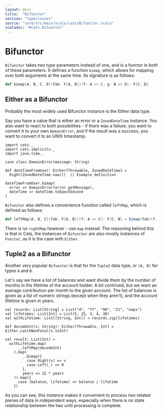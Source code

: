 ```yaml
---
layout: docs
title:  "Bifunctor"
section: "typeclasses"
source: "core/src/main/scala/cats/Bifunctor.scala"
scaladoc: "#cats.Bifunctor"
---
```

# Bifunctor

`Bifunctor` takes two type parameters instead of one, and is a functor in both
of these parameters. It defines a function `bimap`, which allows for mapping over both
arguments at the same time. Its signature is as follows:

```scala
def bimap[A, B, C, D](fab: F[A, B])(f: A => C, g: B => D): F[C, D]
```

## Either as a Bifunctor

Probably the most widely used Bifunctor instance is the Either data type.

Say you have a value that is either an error or a `ZonedDateTime` instance.
You also want to react to both possibilities - if there was a failure, you want to
convert it to your own `DomainError`, and if the result was a success, you want to
convert it to an UNIX timestamp.

```tut:silent
import cats._
import cats.implicits._
import java.time._

case class DomainError(message: String)

def dateTimeFromUser: Either[Throwable, ZonedDateTime] = 
  Right(ZonedDateTime.now())  // Example definition
```

```tut:book
dateTimeFromUser.bimap(
  error => DomainError(error.getMessage),
  dateTime => dateTime.toEpochSecond
)
```

`Bifunctor` also defines a convenience function called `leftMap`, which is defined as follows:

```scala
def leftMap[A, B, C](fab: F[A, B])(f: A => C): F[C, B] = bimap(fab)(f, identity)
```

There is no `rightMap` however - use `map` instead. The reasoning behind this is that in Cats, the instances of
`Bifunctor` are also mostly instances of `Functor`, as it is the case with `Either`.

## Tuple2 as a Bifunctor

Another very popular `Bifunctor` is that for the `Tuple2` data type, or `(A, B)` for types `A` and `B`.

Let's say we have a list of balances and want divide them by the number of months in the lifetime of the account holder.
A bit contrived, but we want an average contribution per month to the given account.
The list of balances is given as a list of numeric strings (except when they aren't), and the account lifetime is given in years.

```tut:book
val records: List[String] = List("4", "77", "99", "21", "oops")
val lifetimes: List[Int] = List(5, 25, 3, 4, 30)
val withLifetime: List[(String, Int)] = records.zip(lifetimes)

def decodeInt(s: String): Either[Throwable, Int] = Either.catchNonFatal(s.toInt)

val result: List[Int] =
  withLifetime.map(
      _.leftMap(decodeInt)
    ).map(
        _.bimap({
          case Right(v) => v
          case Left(_) => 0
        },
        years => 12 * years
    )).map({
      case (balance, lifetime) => balance / lifetime
    })
```

As you can see, this instance makes it convenient to process two related pieces of data in independent ways, especially when there is no state relationship between the two until processing is complete.
